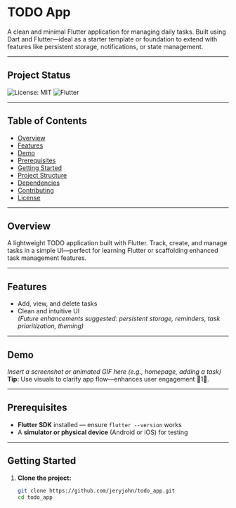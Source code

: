 # TODO App

A clean and minimal Flutter application for managing daily tasks. Built using Dart and Flutter—ideal as a starter template or foundation to extend with features like persistent storage, notifications, or state management.

---

##  Project Status

![License: MIT](https://img.shields.io/badge/license-MIT-green?style=flat)
![Flutter](https://img.shields.io/badge/built%20with-Flutter-blue?style=flat)

---

## Table of Contents

- [Overview](#overview)  
- [Features](#features)  
- [Demo](#demo)  
- [Prerequisites](#prerequisites)  
- [Getting Started](#getting-started)  
- [Project Structure](#project-structure)  
- [Dependencies](#dependencies)  
- [Contributing](#contributing)  
- [License](#license)  

---

## Overview

A lightweight TODO application built with Flutter. Track, create, and manage tasks in a simple UI—perfect for learning Flutter or scaffolding enhanced task management features.

---

## Features

- Add, view, and delete tasks  
- Clean and intuitive UI  
_(Future enhancements suggested: persistent storage, reminders, task prioritization, theming)_

---

## Demo

*Insert a screenshot or animated GIF here (e.g., homepage, adding a task)*  
**Tip:** Use visuals to clarify app flow—enhances user engagement 1.

---

## Prerequisites

- **Flutter SDK** installed — ensure `flutter --version` works  
- A **simulator or physical device** (Android or iOS) for testing

---

## Getting Started

1. **Clone the project:**
   ```bash
   git clone https://github.com/jeryjohn/todo_app.git
   cd todo_app
